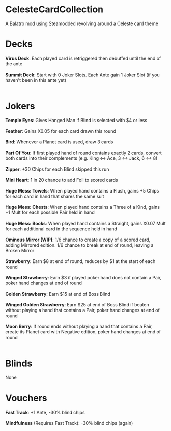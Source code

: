 # CelesteCardCollection
A Balatro mod using Steamodded revolving around a Celeste card theme



# Decks
<b>Virus Deck</b>: Each played card is retriggered then debuffed until the end of the ante<br><br>
<b>Summit Deck</b>: Start with 0 Joker Slots. Each Ante gain 1 Joker Slot (if you haven't been in this ante yet)<br><br>
# Jokers
<b>Temple Eyes</b>: Gives Hanged Man if Blind is selected with $4 or less<br><br>
<b>Feather</b>: Gains X0.05 for each card drawn this round<br><br>
<b>Bird</b>: Whenever a Planet card is used, draw 3 cards<br><br>
<b>Part Of You</b>: If first played hand of round contains exactly 2 cards, convert both cards into their complements (e.g. King <-> Ace, 3 <-> Jack, 6 <-> 8)<br><br>
<b>Zipper</b>: +30 Chips for each Blind skipped this run<br><br>
<b>Mini Heart</b>: 1 in 20 chance to add Foil to scored cards<br><br>
<b>Huge Mess: Towels</b>: When played hand contains a Flush, gains +5 Chips for each card in hand that shares the same suit<br><br>
<b>Huge Mess: Chests</b>: When played hand contains a Three of a Kind, gains +1 Mult for each possible Pair held in hand<br><br>
<b>Huge Mess: Books</b>: When played hand contains a Straight, gains X0.07 Mult for each additional card in the sequence held in hand<br><br>
<b>Ominous Mirror (WIP)</b>: 1/6 chance to create a copy of a scored card, adding Mirrored edition. 1/6 chance to break at end of round, leaving a Broken Mirror<br><br>
<b>Strawberry</b>: Earn $8 at end of round, reduces by $1 at the start of each round<br><br>
<b>Winged Strawberry</b>: Earn $3 if played poker hand does not contain a Pair, poker hand changes at end of round<br><br>
<b>Golden Strawberry</b>: Earn $15 at end of Boss Blind<br><br>
<b>Winged Golden Strawberry</b>: Earn $25 at end of Boss Blind if beaten without playing a hand that contains a Pair, poker hand changes at end of round<br><br>
<b>Moon Berry</b>: If round ends without playing a hand that contains a Pair, create its Planet card with Negative edition, poker hand changes at end of round<br><br>
# Blinds
None
# Vouchers
<b>Fast Track</b>: +1 Ante, -30% blind chips <br><br>
<b>Mindfulness</b> (Requires Fast Track): -30% blind chips (again) <br>
